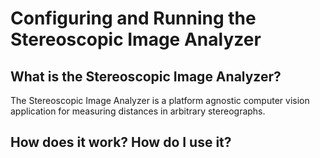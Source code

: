 # Configuring and Running the Stereoscopic Image Analyzer
## What is the Stereoscopic Image Analyzer?
The Stereoscopic Image Analyzer is a platform agnostic computer vision application for measuring distances in arbitrary stereographs.
## How does it work? How do I use it?
